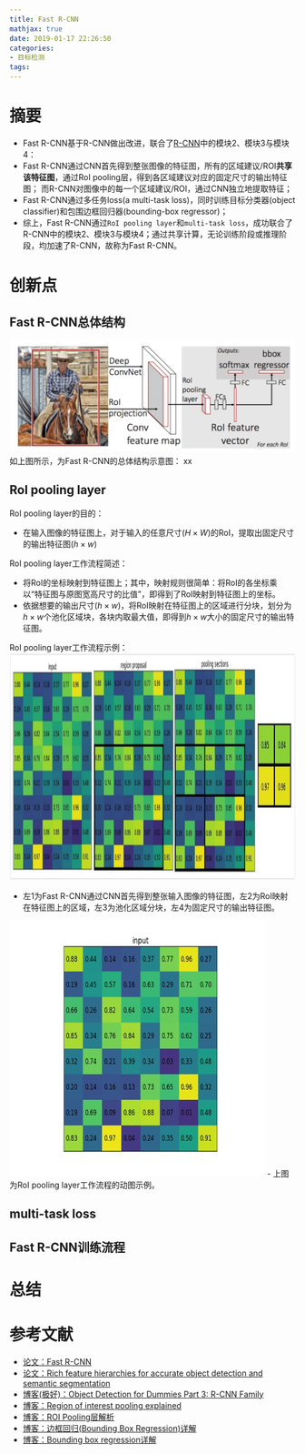 ```yaml
---
title: Fast R-CNN
mathjax: true
date: 2019-01-17 22:26:50
categories: 
- 目标检测
tags:
---
```


# 摘要

- Fast R-CNN基于R-CNN做出改进，联合了[R-CNN](http://cvnotes.cn/2019/01/16/R-CNN/)中的模块2、模块3与模块4：
 - Fast R-CNN通过CNN首先得到整张图像的特征图，所有的区域建议/ROI**共享该特征图**，通过RoI pooling层，得到各区域建议对应的固定尺寸的输出特征图； 而R-CNN对图像中的每一个区域建议/ROI，通过CNN独立地提取特征；
 - Fast R-CNN通过多任务loss(a multi-task loss)，同时训练目标分类器(object classifier)和包围边框回归器(bounding-box regressor)；
- 综上，Fast R-CNN通过`RoI pooling layer`和`multi-task loss`，成功联合了R-CNN中的模块2、模块3与模块4；通过共享计算，无论训练阶段或推理阶段，均加速了R-CNN，故称为Fast R-CNN。

<!-- more -->

# 创新点
## Fast R-CNN总体结构

<img src="/images/Fast R-CNN/1.png"  width = "600" height = "200"/>
如上图所示，为Fast R-CNN的总体结构示意图：
xx

## RoI pooling layer
RoI pooling layer的目的：
- 在输入图像的特征图上，对于输入的任意尺寸($H \times W$)的RoI，提取出固定尺寸的输出特征图($h \times w$)

RoI pooling layer工作流程简述：
- 将RoI的坐标映射到特征图上；其中，映射规则很简单：将RoI的各坐标乘以“特征图与原图宽高尺寸的比值”，即得到了RoI映射到特征图上的坐标。
- 依据想要的输出尺寸($h \times w$)，将RoI映射在特征图上的区域进行分块，划分为$h \times w$个池化区域块，各块内取最大值，即得到$h \times w$大小的固定尺寸的输出特征图。

RoI pooling layer工作流程示例：
<img src="/images/Fast R-CNN/2.png"  width = "1000" height = "400"/>
- 左1为Fast R-CNN通过CNN首先得到整张输入图像的特征图，左2为RoI映射在特征图上的区域，左3为池化区域分块，左4为固定尺寸的输出特征图。
<img src="/images/Fast R-CNN/3.gif"  width = "450" height = "450"/>
- 上图为RoI pooling layer工作流程的动图示例。

## multi-task loss


## Fast R-CNN训练流程


# 总结


# 参考文献
- [论文：Fast R-CNN](http://openaccess.thecvf.com/content_iccv_2015/papers/Girshick_Fast_R-CNN_ICCV_2015_paper.pdf)
- [论文：Rich feature hierarchies for accurate object detection and semantic segmentation](https://arxiv.org/pdf/1311.2524v3.pdf)
- [博客(极好)：Object Detection for Dummies Part 3: R-CNN Family](https://lilianweng.github.io/lil-log/2017/12/31/object-recognition-for-dummies-part-3.html#fast-r-cnn)
- [博客：Region of interest pooling explained](https://deepsense.ai/region-of-interest-pooling-explained/)
- [博客：ROI Pooling层解析](https://blog.csdn.net/lanran2/article/details/60143861)
- [博客：边框回归(Bounding Box Regression)详解](https://blog.csdn.net/zijin0802034/article/details/77685438)
- [博客：Bounding box regression详解](https://blog.csdn.net/u011534057/article/details/51235964)
 


